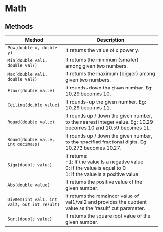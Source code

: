 # Math

## Methods

| Method                                       | Description                                                                                                                    |
|----------------------------------------------|--------------------------------------------------------------------------------------------------------------------------------|
| `Pow(double x, double y)`                    | It returns the value of x power y.                                                                                             |
| `Min(double val1, double val2)`              | It returns the minimum (smaller) among given two numbers.                                                                      |
| `Max(double val1, double val2)`              | It returns the maximum (bigger) among given two numbers.                                                                       |
| `Floor(double value)`                        | It rounds-down the given number. Eg: 10.29 becomes 10.                                                                         |
| `Ceiling(double value)`                      | It rounds-up the given number. Eg: 10.29 becomes 11.                                                                           |
| `Round(double value)`                        | It rounds up / down the given number, to the nearest integer value. Eg: 10.29 becomes 10 and 10.59 becomes 11.                 |
| `Round(double value, int decimals)`          | It rounds up / down the given number, to the specified fractional digits. Eg: 10.272 becomes 10.27.                            |
| `Sign(double value)`                         | It returns: <br>-1: if the value is a negative value <br>0: if the value is equal to 0 <br>1: if the value is a positive value |
| `Abs(double value)`                          | It returns the positive value of the given number.                                                                             |
| `DivRem(int val1, int val2, out int result)` | It returns the remainder value of val1/val2 and provides the quotient value as the 'result' out parameter.                     |
| `Sqrt(double value)`                         | It returns the square root value of the given number.                                                                          |
